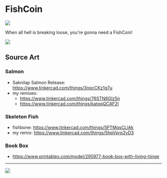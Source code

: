 # FishCoin

![](FishCoin-3.png)

When all hell is breaking loose, you're gonna need a FishCoin!

![](FishCoin-1.png)

## Source Art

### Salmon

- Saknilap Salmon Release: https://www.tinkercad.com/things/3npcCKz1g7u
- my remixes:
  - https://www.tinkercad.com/things/76STN6GIz5n
  - https://www.tinkercad.com/things/katqqQCAF2I

### Skeleton Fish

- fishbone: https://www.tinkercad.com/things/5PTMgsCLlAk
- my remix: https://www.tinkercad.com/things/5hpVprp2yD3

### Book Box

- https://www.printables.com/model/295977-book-box-with-living-hinge

---

![](FishCoin-2.png)
